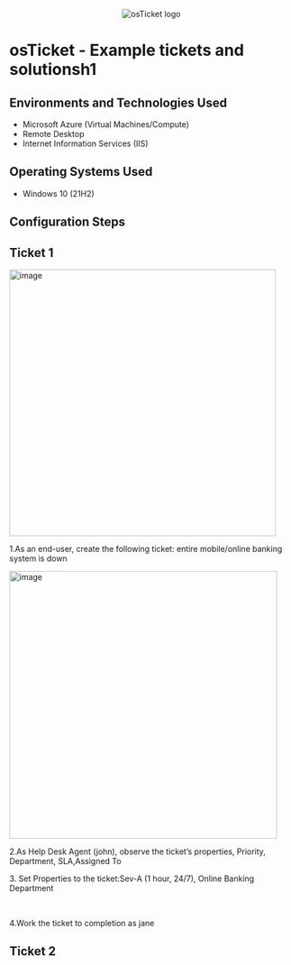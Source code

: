 <p align="center">
<img src="https://i.imgur.com/Clzj7Xs.png" alt="osTicket logo"/>
</p>

<h1>osTicket - Example tickets and solutionsh1
<br />


<h2>Environments and Technologies Used</h2>

- Microsoft Azure (Virtual Machines/Compute)
- Remote Desktop
- Internet Information Services (IIS)

<h2>Operating Systems Used </h2>

- Windows 10</b> (21H2)

<h2>Configuration Steps</h2>
<p><h2>Ticket 1</h2></p>

<p>
<img width="473" alt="image" src="https://github.com/user-attachments/assets/577eb7ed-628a-403c-ab42-6e4c42b2984b">
</p>

<p>
1.As an end-user, create the following ticket: entire mobile/online banking system is down
</p>
<p>
<img width="475" alt="image" src="https://github.com/user-attachments/assets/ba9614b3-fe28-4698-a248-395c20de0fc4">
</p>
<p>
 2.As Help Desk Agent (john), observe the ticket’s properties, Priority, Department, SLA,Assigned To
</p>

<p>3. Set Properties to the ticket:Sev-A (1 hour, 24/7), Online Banking Department
</p>
<br />
<p>4.Work the ticket to completion as jane</p>

<h2>Ticket 2</h2>




